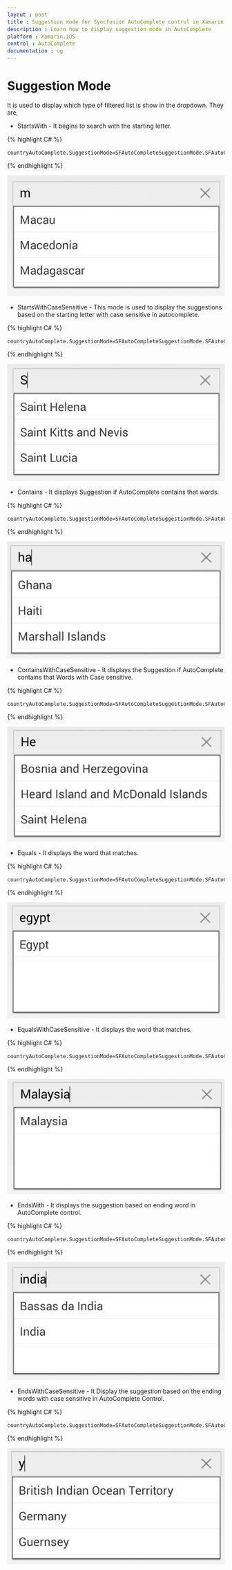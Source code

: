```yaml
---
layout : post
title : Suggestion mode for Syncfusion AutoComplete control in Xamarin.iOS
description : Learn how to display suggestion mode in AutoComplete
platform : Xamarin.iOS
control : AutoComplete
documentation : ug
---
```


# Suggestion Mode

It is used to display which type of filtered list is show in the dropdown. They are,

* StartsWith - It begins to search with the starting letter.

{% highlight C# %}

	countryAutoComplete.SuggestionMode=SFAutoCompleteSuggestionMode.SFAutoCompleteSuggestionModeStartsWith;

{% endhighlight %}

![](images/startswith.png)

* StartsWithCaseSensitive - This mode is used to display the suggestions based on the starting letter with case sensitive in autocomplete.

{% highlight C# %}

	countryAutoComplete.SuggestionMode=SFAutoCompleteSuggestionMode.SFAutoCompleteSuggestionModeStartsWithCaseSensitive;

{% endhighlight %}

![](images/startswithcasesensitive.png)

* Contains - It displays Suggestion if AutoComplete contains that words.

{% highlight C# %}

	countryAutoComplete.SuggestionMode=SFAutoCompleteSuggestionMode.SFAutoCompleteSuggestionModeContains;

{% endhighlight %}

![](images/contains.png)

* ContainsWithCaseSensitive - It displays the Suggestion if AutoComplete contains that Words with Case sensitive.

{% highlight C# %}

	countryAutoComplete.SuggestionMode=SFAutoCompleteSuggestionMode.SFAutoCompleteSuggestionModeContainsWithCaseSensitive;

{% endhighlight %}

![](images/containswithcasesensitive.png)

* Equals - It displays the word that matches.

{% highlight C# %}

	countryAutoComplete.SuggestionMode=SFAutoCompleteSuggestionMode.SFAutoCompleteSuggestionModeEquals;

{% endhighlight %}

![](images/equals.png)

* EqualsWithCaseSensitive - It displays the word that matches.

{% highlight C# %}

	countryAutoComplete.SuggestionMode=SFAutoCompleteSuggestionMode.SFAutoCompleteSuggestionModeEqualsWithCaseSensitive;

{% endhighlight %}

![](images/equalswithcasesensitive.png)

* EndsWith - It displays the suggestion based on ending word in AutoComplete control.

{% highlight C# %}

	countryAutoComplete.SuggestionMode=SFAutoCompleteSuggestionMode.SFAutoCompleteSuggestionModeEndsWith;

{% endhighlight %}

![](images/endswith.png)

* EndsWithCaseSensitive - It Display the suggestion based on the ending words with case sensitive in AutoComplete Control.

{% highlight C# %}

	countryAutoComplete.SuggestionMode=SFAutoCompleteSuggestionMode.SFAutoCompleteSuggestionModeEndsWithCaseSensitive;

{% endhighlight %}

![](images/endswithcasesensitive.png)
